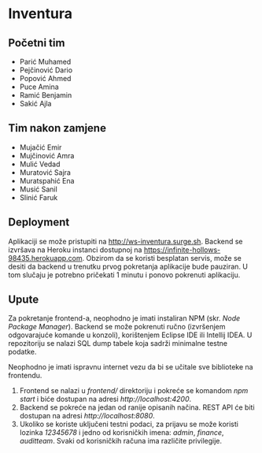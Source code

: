 # Inventura

## Početni tim
 - Parić Muhamed
 - Pejčinović Dario
 - Popović Ahmed
 - Puce Amina
 - Ramić Benjamin
 - Sakić Ajla

## Tim nakon zamjene
 - Mujačić Emir
 - Mujčinović Amra
 - Mulić Vedad
 - Muratović Sajra
 - Muratspahić Ena
 - Musić Sanil
 - Slinić Faruk

## Deployment
Aplikaciji se može pristupiti na http://ws-inventura.surge.sh. Backend se izvršava na Heroku instanci dostupnoj na https://infinite-hollows-98435.herokuapp.com. Obzirom da se koristi besplatan servis, može se desiti da backend u trenutku prvog pokretanja aplikacije bude pauziran. U tom slučaju je potrebno pričekati 1 minutu i ponovo pokrenuti aplikaciju.

## Upute
Za pokretanje frontend-a, neophodno je imati instaliran NPM (skr. *Node Package Manager*). Backend se može pokrenuti ručno (izvršenjem odgovarajuće komande u konzoli), korištenjem Eclipse IDE ili Intellij IDEA. U repozitoriju se nalazi SQL dump tabele koja sadrži minimalne testne podatke.

Neophodno je imati ispravnu internet vezu da bi se učitale sve biblioteke na frontendu.

 1. Frontend se nalazi u *frontend/* direktoriju i pokreće se komandom *npm start* i biće dostupan na adresi *http://localhost:4200*.
 2. Backend se pokreće na jedan od ranije opisanih načina. REST API će biti dostupan na adresi *http://localhost:8080*.
 3. Ukoliko se koriste uključeni testni podaci, za prijavu se može koristi lozinka *12345678* i jedno od korisničkih imena: *admin*, *finance*, *auditteam*. Svaki od korisničkih računa ima različite privilegije.
